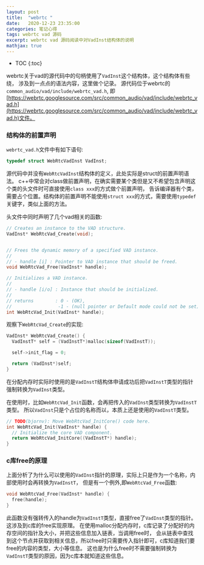 ```yaml
---
layout: post
title:  "webrtc "
date:   2020-12-23 23:35:00
categories: 笔记心得
tags: webrtc vad 源码
excerpt: webrtc vad 源码阅读中对VadInst结构体的说明
mathjax: true
---
```

* TOC
{:toc}

webrtc关于vad的源代码中的句柄使用了`VadInst`这个结构体，这个结构体有些绕，
涉及到一点点的语法内容，这里做个记录。
源代码位于webrtc的`common_audio/vad/include/webrtc_vad.h`,
即[https://webrtc.googlesource.com/src/common_audio/vad/include/webrtc_vad.h](https://webrtc.googlesource.com/src/common_audio/vad/include/webrtc_vad.h)文件。

### 结构体的前置声明

`webrtc_vad.h`文件中有如下语句:

```c
typedef struct WebRtcVadInst VadInst;
```

源代码中并没有`WebRtcVadInst`结构体的定义，此处实际是struct的前置声明语法。
c++中常会对class做前置声明，在确实需要某个类但是又不希望包含声明这个类的头文件时可直接使用`class xxx`的方式做个前置声明，
告诉编译器有个类，需要占个位置。结构体的前置声明不能使用`struct xxx`的方式，需要使用`typedef`关键字，类似上面的方法。

头文件中同时声明了几个vad相关的函数:
```c
// Creates an instance to the VAD structure.
VadInst* WebRtcVad_Create(void);


// Frees the dynamic memory of a specified VAD instance.
//
// - handle [i] : Pointer to VAD instance that should be freed.
void WebRtcVad_Free(VadInst* handle);

// Initializes a VAD instance.
//
// - handle [i/o] : Instance that should be initialized.
//
// returns        : 0 - (OK),
//                 -1 - (null pointer or Default mode could not be set).
int WebRtcVad_Init(VadInst* handle);
```
观察下`WebRtcVad_Create`的实现:
```c
VadInst* WebRtcVad_Create() {
  VadInstT* self = (VadInstT*)malloc(sizeof(VadInstT));

  self->init_flag = 0;

  return (VadInst*)self;
}
```
在分配内存时实际时使用的是`VadInstT`结构体申请成功后把`VadInstT`类型的指针强制转换为`VadInst`类型。

在使用时，比如`WebRtcVad_Init`函数，会再把传入的`VadInst`类型转换为`VadInstT`类型。
所以`VadInst`只是个占位的名称而以，本质上还是使用的`VadInstT`类型。
```c
// TODO(bjornv): Move WebRtcVad_InitCore() code here.
int WebRtcVad_Init(VadInst* handle) {
  // Initialize the core VAD component.
  return WebRtcVad_InitCore((VadInstT*) handle);
}
```

### c库free的原理

上面分析了为什么可以使用的`VadInst`指针的原理，实际上只是作为一个名称，内部使用时会再转换为`VadInstT`，
但是有一个例外,即`WebRtcVad_Free`函数:
```c
void WebRtcVad_Free(VadInst* handle) {
  free(handle);
}
```
此函数没有强转传入的handle为`VadInstT`类型，直接free了`VadInst`类型的指针。这涉及到c库的free实现原理。
在使用malloc分配内存时，c库记录了分配好的内存空间的指针及大小，并把这些信息加入链表，当调用free时，
会从链表中查找到这个节点并获取到相关信息，所以free时只需要传入指针即可，c库知道我们要free的内容的类型，大小等信息。
这也是为什么free时不需要强制转换为`VadInstT`类型的原因，因为c库本就知道这些信息。
